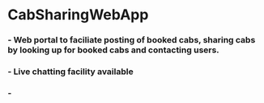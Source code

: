 # CabSharingWebApp

### - Web portal to faciliate posting of booked cabs, sharing cabs by looking up for booked cabs and contacting users.
### - Live chatting facility available
### - 
